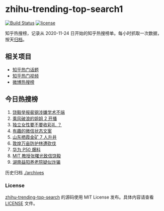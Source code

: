 # zhihu-trending-top-search1

[![Build Status](https://github.com/justjavac/zhihu-trending-top-search/workflows/ci/badge.svg?branch=main)](https://github.com/justjavac/zhihu-trending-top-search/actions)
[![license](https://img.shields.io/github/license/justjavac/zhihu-trending-top-search)](https://github.com/justjavac/zhihu-trending-top-search/blob/main/LICENSE)

知乎热搜榜，记录从 2020-11-24 日开始的知乎热搜榜单。每小时抓取一次数据，按天[归档](./archives)。

## 相关项目

- [知乎热门话题](https://github.com/justjavac/zhihu-trending-hot-questions)
- [知乎热门视频](https://github.com/justjavac/zhihu-trending-hot-video)
- [微博热搜榜](https://github.com/justjavac/weibo-trending-hot-search)

## 今日热搜榜

<!-- BEGIN -->
<!-- 最后更新时间 Mon Jan 25 2021 03:57:35 GMT+0800 (CST) -->
1. [饶毅举报裴钢涉嫌学术不端](https://www.zhihu.com/search?q=饶毅)
1. [乘风破浪的姐姐 2 开播](https://www.zhihu.com/search?q=乘风破浪的姐姐第二季)
1. [独立女性要不要收彩礼 ？](https://www.zhihu.com/search?q=奇葩说)
1. [有趣的微信状态文案](https://www.zhihu.com/search?q=微信状态)
1. [山东栖霞金矿 7 人升井](https://www.zhihu.com/search?q=山东金矿)
1. [敦煌万亩防护林遭砍伐](https://www.zhihu.com/search?q=敦煌)
1. [华为 P50 爆料](https://www.zhihu.com/search?q=华为p50)
1. [ MIT 教授张曙光致信饶毅](https://www.zhihu.com/search?q=饶毅裴刚)
1. [湖南益阳养老院疑似诈骗](https://www.zhihu.com/search?q=养老院诈骗)
<!-- END -->

历史归档 [./archives](./archives)

### License

[zhihu-trending-top-search](https://github.com/justjavac/zhihu-trending-top-search) 的源码使用 MIT License 发布。具体内容请查看 [LICENSE](./LICENSE) 文件。
